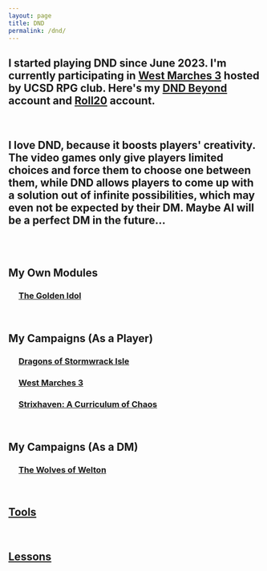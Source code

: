 ```yaml
---
layout: page
title: DND
permalink: /dnd/
---
```


## I started playing DND since June 2023. I'm currently participating in [West Marches 3](https://www.worldanvil.com/w/wm3-esyellow13/) hosted by UCSD RPG club. Here's my [DND Beyond](https://www.dndbeyond.com/members/Balloonicorn) account and [Roll20](https://app.roll20.net/users/12581151/yunfan-q) account.

<br/>

## I love DND, because it boosts players' creativity. The video games only give players limited choices and force them to choose one between them, while DND allows players to come up with a solution out of infinite possibilities, which may even not be expected by their DM. Maybe AI will be a perfect DM in the future...

<br/>
<br/>

## My Own Modules
### &emsp; [The Golden Idol](https://phaqueue.github.io/dnd/module/the_golden_idol)

<br/>

## My Campaigns (As a Player)
### &emsp; [Dragons of Stormwrack Isle](https://phaqueue.github.io/dnd/player/dragons_of_stormwrack_isle)
### &emsp; [West Marches 3](https://phaqueue.github.io/dnd/player/wm3)
### &emsp; [Strixhaven: A Curriculum of Chaos](https://phaqueue.github.io/dnd/player/strixhaven)

<br/>

## My Campaigns (As a DM)
### &emsp; [The Wolves of Welton](https://phaqueue.github.io/dnd/dm/the_wolves_of_welton)

<br/>

## [Tools](https://phaqueue.github.io/dnd/tools)

<br/>

## [Lessons](https://phaqueue.github.io/dnd/lessons)